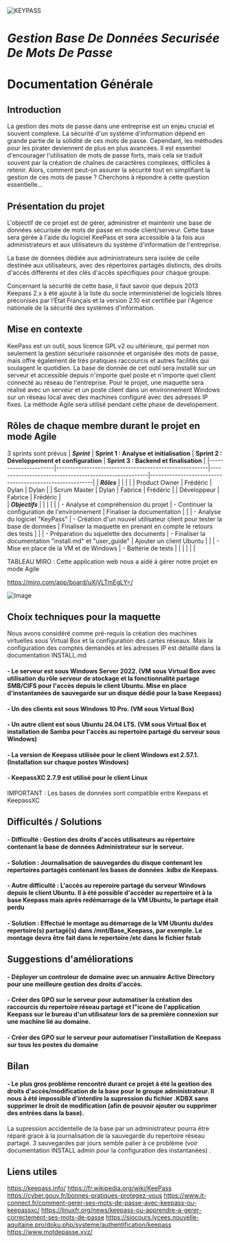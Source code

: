 ![KEYPASS](https://img.linuxfr.org/img/68747470733a2f2f6b6565706173732e696e666f2f696d616765732f69636f6e732f6b6565706173735f333232783133322e706e67/keepass_322x132.png)

# _**Gestion Base De Données Securisée De Mots De Passe**_

# Documentation Générale

## Introduction

La gestion des mots de passe dans une entreprise est un enjeu crucial et souvent complexe. La sécurité d'un système d'information dépend en grande partie de la solidité de ces mots de passe. Cependant, les méthodes pour les pirater deviennent de plus en plus avancées. Il est essentiel d'encourager l'utilisation de mots de passe forts, mais cela se traduit souvent par la création de chaînes de caractères complexes, difficiles à retenir. Alors, comment peut-on assurer la sécurité tout en simplifiant la gestion de ces mots de passe ? Cherchons à répondre à cette question essentielle...

## Présentation du projet 

L'objectif de ce projet est de gérer, administrer et maintenir une base de données sécurisée de mots de passe en mode client/serveur. Cette base sera gérée à l'aide du logiciel KeePass et sera accessible à la fois aux administrateurs et aux utilisateurs du système d'information de l'entreprise.

La base de données dédiée aux administrateurs sera isolée de celle destinée aux utilisateurs, avec des répertoires partagés distincts, des droits d'accès différents et des clés d'accès spécifiques pour chaque groupe.

Concernant la sécurité de cette base, il faut savoir que depuis 2013 Keepass 2.x à été ajouté à la liste du socle interministériel de logiciels libres préconisés par l’État Français et la version 2.10 est certifiée par l'Agence nationale de la sécurité des systèmes d'information.


##  Mise en contexte

KeePass est un outil, sous licence GPL v2 ou ultérieure, qui permet non seulement la gestion sécurisée raisonnée et organisée des mots de passe, mais offre également de très pratiques raccourcis et autres facilités qui soulagent le quotidien.
La base de donnée de cet outil sera installé sur un serveur et accessible depuis n'importe quel poste et n'importe quel client connecté au réseau de l'entreprise.
Pour le projet, une maquette sera réalisé avec un serveur et un poste client dans un environnement Windows sur un réseau local avec des machines configuré avec des adresses IP fixes.
La méthode Agile sera utilisé pendant cette phase de developement.

## Rôles de chaque membre durant le projet en mode Agile

3 sprints sont prévus
| _**Sprint**_           | **Sprint 1 : Analyse et initialisation**              | **Sprint 2 : Développement et configuration**          | **Sprint 3 : Backend et finalisation**                  |
|----------------------|-------------------------------------------------------|-------------------------------------------------------|---------------------------------------------------------|
| _**Rôles**_            |                                                       |                                                       |                                                         |
| Product Owner        | Frédéric                                               | Dylan                                                 | Dylan                                                  |
| Scrum Master         | Dylan                                                  | Fabrice                                               | Frédéric                                                 |
| Développeur          | Fabrice                                                | Frédéric                                              |                    
| _**Objectifs**_        |                                                       |                                                       |                                                  |
|                      | - Analyse et compréhension du projet | - Continuer la configuration de l'environnement                          |  Finaliser la documentation                      |
|                       | - Analyse du logiciel "KeyPass"      | - Création d'un nouvel utilisateur client pour tester la base de données | Finaliser la maquette en prenant en compte le retours des tests               |
|                       | - Préparation du squelette des documents | - Finaliser la documentation "install.md" et "user_guide" |   Ajouter un client Ubuntu                                                     |
|                       | - Mise en place de la VM et de Windows | - Batterie de tests                         |                                                                               |
|                      |                                                       |                                                                                                           |




TABLEAU MIRO :
Cette application web nous a aidé à gérer notre projet en mode Agile

https://miro.com/app/board/uXjVLTmEgLY=/

![Image](https://drive.google.com/thumbnail?id=12fye1CKaDPv57CcqsqnG99A6VOhPyen3&sz=w1000 "Tableau Miro")


## Choix techniques pour la maquette

Nous avons considéré comme pré-requis la création des machines virtuelles sous Virtual Box et la configuration des cartes réseaux.
Mais la configuration des comptes demandés et les adresses IP est détaillé dans la documentation INSTALL.md

#### - Le serveur est sous **Windows Server 2022**. (VM sous Virtual Box avec utilisation du rôle serveur de stockage et la fonctionnalité partage SMB/CIFS pour l'accès depuis le client Ubuntu. Mise en place d'instantanées de sauvegarde sur un disque dédié pour la base Keepass)
#### - Un des clients est sous **Windows 10 Pro**. (VM sous Virtual Box)
#### - Un autre client est sous **Ubuntu 24.04 LTS**. (VM sous Virtual Box et installation de Samba pour l'accès au repertoire partagé du serveur sous Windows)
#### - La version de **Keepass** utilisée pour le client Windows est **2.57.1**. (Installation sur chaque postes Windows)
#### - KeepassXC 2.7.9 est utilisé pour le client Linux

IMPORTANT : Les bases de données sont compatible entre Keepass et KeepassXC

## Difficultés / Solutions

#### - **Difficulté :** Gestion des droits d'accès utilisateurs au répertoire contenant la base de données Administrateur sur le serveur.
#### - **Solution :** Journalisation de sauvegardes du disque contenant les repertoires partagés contenant les bases de données .kdbx de Keepass.

#### - **Autre difficulté :** L'accès au reperoire partagé du serveur Windows depuis le client Ubuntu. Il à été possible d'accéder au repertoire et à la base Keepass mais après redémarrage de la VM Ubuntu, le partage était perdu
#### - **Solution :** Effectué le montage au démarrage de la VM Ubuntu du/des repertoire(s) partagé(s) dans /mnt/Base_Keepass,  par exemple. Le montage devra être fait dans le repertoire /etc dans le fichier fstab

## Suggestions d'améliorations

#### - Déployer un controleur de domaine avec un annuaire **Active Directory** pour une meilleure gestion des droits d'accès.
#### - Créer des GPO sur le serveur pour automatiser la création des raccourcis du repertoire réseau partagé et l"icone de l'application Keepass sur le bureau d'un utilisateur lors de sa première connexion sur une machine lié au domaine.
#### - Créer des GPO sur le serveur pour automatiser l'installation de Keepass sur tous les postes du domaine


## Bilan

#### - Le plus gros problème rencontré durant ce projet à été la gestion des droits d'accès/modification de la base pour le groupe administrateur. Il nous à été impossible d'interdire la supression du fichier .KDBX sans supprimer le droit de modification (afin de pouvoir ajouter ou supprimer des entrées dans la base).
La supression accidentelle de la base par un administrateur pourra être réparé grace à la journalisation de la sauvegarde du repertoire réseau partagé.
3 sauvegardes par jours semble palier à ce problème (voir documentation INSTALL admin pour la configuration des instantanées) .


## Liens utiles

https://keepass.info/
https://fr.wikipedia.org/wiki/KeePass
https://cyber.gouv.fr/bonnes-pratiques-protegez-vous
https://www.it-connect.fr/comment-gerer-ses-mots-de-passe-avec-keepass-ou-keepassxc/
https://linuxfr.org/news/keepass-ou-apprendre-a-gerer-correctement-ses-mots-de-passe
https://siocours.lycees.nouvelle-aquitaine.pro/doku.php/systeme/authentification/keepass
https://www.motdepasse.xyz/

